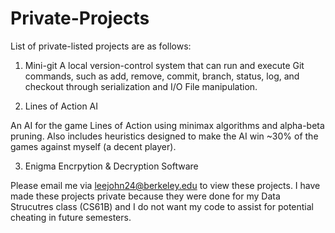 # Private-Projects
List of private-listed projects are as follows:

1. Mini-git
A local version-control system that can run and execute Git commands, such as add, remove, commit, branch, status, log, and checkout through serialization and I/O File manipulation.


2. Lines of Action AI

An AI for the game Lines of Action using minimax algorithms and alpha-beta pruning. Also includes heuristics designed to make the AI win ~30% of the games against myself (a decent player).



3. Enigma Encrpytion & Decryption Software



Please email me via leejohn24@berkeley.edu to view these projects. 
I have made these projects private because they were done for my Data Strucutres class (CS61B) and I do not want my code to assist for potential cheating in future semesters.
